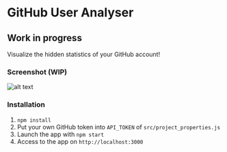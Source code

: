 # GitHub User Analyser
## Work in progress

Visualize the hidden statistics of your GitHub account!

### Screenshot (WIP)

![alt text](https://i.imgur.com/Oe0DSYH.png "Screenshot homepage")

### Installation

 1. `npm install`
 2. Put your own GitHub token into `API_TOKEN` of `src/project_properties.js`
 3. Launch the app with `npm start`
 4. Access to the app on `http://localhost:3000` 